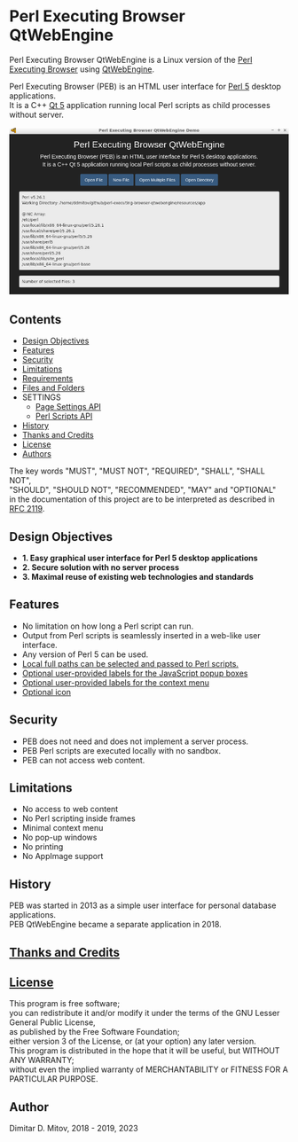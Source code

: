 # Perl Executing Browser QtWebEngine

Perl Executing Browser QtWebEngine is a Linux version of the [Perl Executing Browser](https://github.com/ddmitov/perl-executing-browser) using [QtWebEngine](https://wiki.qt.io/QtWebEngine).

Perl Executing Browser (PEB) is an HTML user interface for [Perl 5](https://www.perl.org/) desktop applications.  
It is a C++ [Qt 5](https://www.qt.io/) application running local Perl scripts as child processes without server.  

![PEB Screenshot](./doc/screenshot.png "PEB Screenshot")  

## Contents

* [Design Objectives](#design-objectives)
* [Features](#features)
* [Security](#security)
* [Limitations](#limitations)
* [Requirements](./doc/REQUIREMENTS.md)
* [Files and Folders](./doc/FILES.md)
* SETTINGS
  * [Page Settings API](./doc/SETTINGS.md#page-settings-api)
  * [Perl Scripts API](./doc/SETTINGS.md#perl-scripts-api)
* [History](#history)
* [Thanks and Credits](./CREDITS.md)
* [License](./LICENSE.md)
* [Authors](#authors)

The key words "MUST", "MUST NOT", "REQUIRED", "SHALL", "SHALL NOT",  
"SHOULD", "SHOULD NOT", "RECOMMENDED", "MAY" and "OPTIONAL"  
in the documentation of this project are to be interpreted as described in [RFC 2119](https://www.ietf.org/rfc/rfc2119.txt).  

## Design Objectives

* **1. Easy graphical user interface for Perl 5 desktop applications**  
* **2. Secure solution with no server process**  
* **3. Maximal reuse of existing web technologies and standards**

## Features

* No limitation on how long a Perl script can run.
* Output from Perl scripts is seamlessly inserted in a web-like user interface.
* Any version of Perl 5 can be used.
* [Local full paths can be selected and passed to Perl scripts.](./doc/SETTINGS.md#perl-scripts-api)
* [Optional user-provided labels for the JavaScript popup boxes](./doc/SETTINGS.md#html-page-api)
* [Optional user-provided labels for the context menu](./doc/SETTINGS.md#html-page-api)
* [Optional icon](./doc/FILES.md)

## Security

* PEB does not need and does not implement a server process.
* PEB Perl scripts are executed locally with no sandbox.
* PEB can not access web content.

## Limitations

* No access to web content
* No Perl scripting inside frames
* Minimal context menu
* No pop-up windows
* No printing
* No AppImage support

## History

PEB was started in 2013 as a simple user interface for personal database applications.  
PEB QtWebEngine became a separate application in 2018.

## [Thanks and Credits](./CREDITS.md)

## [License](./LICENSE.md)

This program is free software;  
you can redistribute it and/or modify it under the terms of the GNU Lesser General Public License,  
as published by the Free Software Foundation;  
either version 3 of the License, or (at your option) any later version.  
This program is distributed in the hope that it will be useful, but WITHOUT ANY WARRANTY;  
without even the implied warranty of MERCHANTABILITY or FITNESS FOR A PARTICULAR PURPOSE.

## Author

Dimitar D. Mitov, 2018 - 2019, 2023
